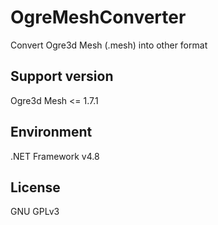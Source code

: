 # OgreMeshConverter
Convert Ogre3d Mesh (.mesh) into other format

## Support version
Ogre3d Mesh <= 1.7.1

## Environment 
.NET Framework v4.8  

## License
GNU GPLv3  
